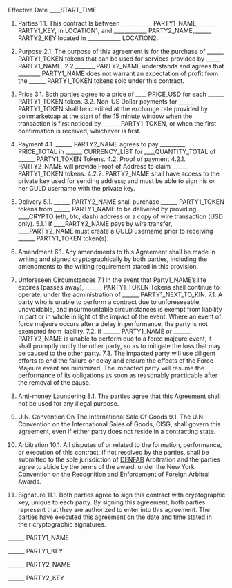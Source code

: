 Effective Date ____START_TIME

1. Parties
1.1. This contract Is between ___________ PARTY1_NAME,______ PARTY1_KEY, in LOCATION1, and ____________ PARTY2_NAME,______ PARTY2_KEY located in ____________ LOCATION2.

2. Purpose
2.1. The purpose of this agreement is for the purchase of ______ PARTY1_TOKEN tokens that can be used for services provided by _____ PARTY1_NAME.
2.2._______ PARTY2_NAME understands and agrees that ________ PARTY1_NAME does not warrant an expectation of profit from the ______ PARTY1_TOKEN tokens sold under this contract.

3. Price
3.1. Both parties agree to a price of ____ PRICE_USD for each ______ PARTY1_TOKEN token.
3.2. Non-US Dollar payments for ______ PARTY1_TOKEN shall be credited at the exchange rate provided by coinmarketcap at the start of the 15 minute window when the transaction is first noticed by ______ PARTY1_TOKEN, or when the first confirmation is received, whichever is first.

4. Payment
4.1. ______ PARTY2_NAME agrees to pay _________ PRICE_TOTAL in ______ CURRENCY_LIST for ____QUANTITY_TOTAL of ______ PARTY1_TOKEN Tokens.
4.2. Proof of payment
4.2.1. PARTY2_NAME will provide Proof of Address to claim ______ PARTY1_TOKEN tokens.
4.2.2. PARTY2_NAME shall have access to the private key used for sending address; and must be able to sign his or her GULD username with the private key.

5. Delivery
5.1. ______ PARTY2_NAME shall purchase ______ PARTY1_TOKEN tokens from ______ PARTY1_NAME to be delivered by providing ____CRYPTO (eth, btc, dash) address or a copy of wire transaction (USD only).
5.1.1 if ____PARTY2_NAME pays by wire transfer, ____PARTY2_NAME must create a GULD username prior to receiving ______ PARTY1_TOKEN token(s).

6. Amendment
6.1. Any amendments to this Agreement shall be made in writing and signed cryptographically by both parties, including the amendments to the writing requirement stated in this provision.

7. Unforeseen Circumstances
7.1 In the event that Party1_NAME’s life expires (passes away), ______ PARTY1_TOKEN Tokens shall continue to operate, under the administration of ______ PARTY1_NEXT_TO_KIN.
7.1. A party who is unable to perform a contract due to unforeseeable, unavoidable, and insurmountable circumstances is exempt from liability in part or in whole in light of the impact of the event. Where an event of force majeure occurs after a delay in performance, the party is not exempted from liability.
7.2. If ______ PARTY1_NAME or ______ PARTY2_NAME is unable to perform due to a force majeure event, it shall promptly notify the other party, so as to mitigate the loss that may be caused to the other party.
7.3. The impacted party will use diligent efforts to end the failure or delay and ensure the effects of the Force Majeure event are minimized. The impacted party will resume the performance of its obligations as soon as reasonably practicable after the removal of the cause.

8. Anti-money Laundering
8.1. The parties agree that this Agreement shall not be used for any illegal purpose.

9. U.N. Convention On The International Sale Of Goods
9.1. The U.N. Convention on the International Sales of Goods, CISG, shall govern this agreement, even if either party does not reside in a contracting state.

10. Arbitration
10.1. All disputes of or related to the formation, performance, or execution of this contract, if not resolved by the parties, shall be submitted to the sole jurisdiction of [DENFAB](https://denfablaw.com) Arbitration and the parties agree to abide by the terms of the award, under the New York Convention on the Recognition and Enforcement of Foreign Arbitral Awards.

11. Signature
11.1. Both parties agree to sign this contract with cryptographic key, unique to each party. By signing this agreement, both parties represent that they are authorized to enter into this agreement.
The parties have executed this agreement on the date and time stated in their cryptographic signatures.

______ PARTY1_NAME

______ PARTY1_KEY

______ PARTY2_NAME

______ PARTY2_KEY
